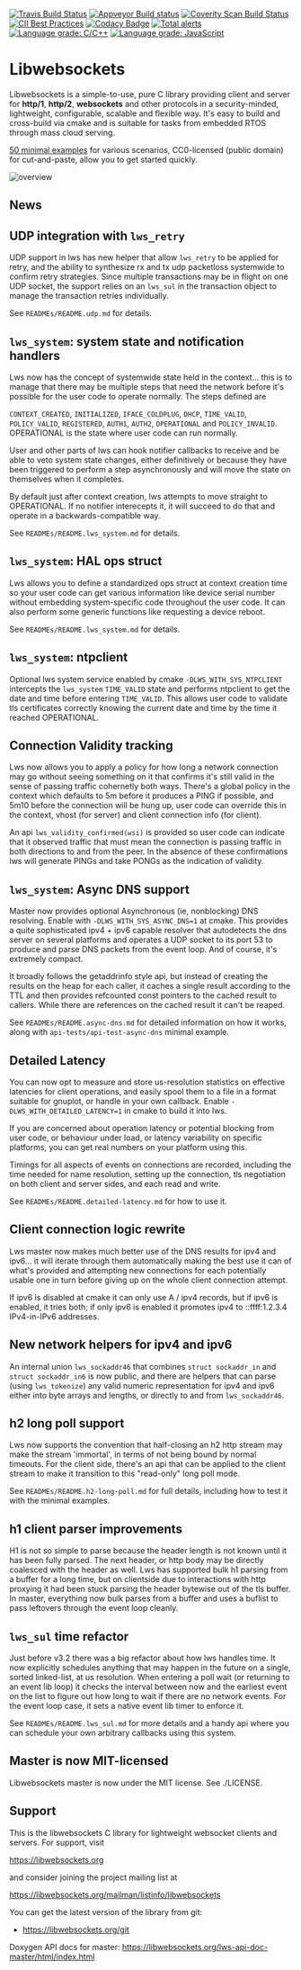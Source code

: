 [![Travis Build Status](https://travis-ci.org/warmcat/libwebsockets.svg)](https://travis-ci.org/warmcat/libwebsockets) [![Appveyor Build status](https://ci.appveyor.com/api/projects/status/qfasji8mnfnd2r8t?svg=true)](https://ci.appveyor.com/project/lws-team/libwebsockets) [![Coverity Scan Build Status](https://scan.coverity.com/projects/3576/badge.svg)](https://scan.coverity.com/projects/3576) [![CII Best Practices](https://bestpractices.coreinfrastructure.org/projects/2266/badge)](https://bestpractices.coreinfrastructure.org/projects/2266) [![Codacy Badge](https://api.codacy.com/project/badge/Grade/144fb195a83046e484a75c8b4c6cfc99)](https://www.codacy.com/app/lws-team/libwebsockets?utm_source=github.com&amp;utm_medium=referral&amp;utm_content=warmcat/libwebsockets&amp;utm_campaign=Badge_Grade) [![Total alerts](https://img.shields.io/lgtm/alerts/g/warmcat/libwebsockets.svg?logo=lgtm&logoWidth=18)](https://lgtm.com/projects/g/warmcat/libwebsockets/alerts/) [![Language grade: C/C++](https://img.shields.io/lgtm/grade/cpp/g/warmcat/libwebsockets.svg?logo=lgtm&logoWidth=18)](https://lgtm.com/projects/g/warmcat/libwebsockets/context:cpp) [![Language grade: JavaScript](https://img.shields.io/lgtm/grade/javascript/g/warmcat/libwebsockets.svg?logo=lgtm&logoWidth=18)](https://lgtm.com/projects/g/warmcat/libwebsockets/context:javascript)

# Libwebsockets

Libwebsockets is a simple-to-use, pure C library providing client and server
for **http/1**, **http/2**, **websockets** and other protocols in a security-minded,
lightweight, configurable, scalable and flexible way.  It's easy to build and
cross-build via cmake and is suitable for tasks from embedded RTOS through mass
cloud serving.

[50 minimal examples](https://libwebsockets.org/git/libwebsockets/tree/minimal-examples) for
various scenarios, CC0-licensed (public domain) for cut-and-paste, allow you to get started quickly.

![overview](./doc-assets/lws-overview.png)

News
----

## UDP integration with `lws_retry`

UDP support in lws has new helper that allow `lws_retry` to be applied for retry,
and the ability to synthesize rx and tx udp packetloss systemwide to confirm
retry strategies.  Since multiple transactions may be in flight on one UDP
socket, the support relies on an `lws_sul` in the transaction object to manage
the transaction retries individually.

See `READMEs/README.udp.md` for details.

## `lws_system`: system state and notification handlers

Lws now has the concept of systemwide state held in the context... this is to
manage that there may be multiple steps that need the network before it's possible
for the user code to operate normally.  The steps defined are

`CONTEXT_CREATED`, `INITIALIZED`, `IFACE_COLDPLUG`, `DHCP`, `TIME_VALID`, `POLICY_VALID`,
`REGISTERED`, `AUTH1`, `AUTH2`, `OPERATIONAL` and `POLICY_INVALID`.  OPERATIONAL is the
state where user code can run normally.

User and other parts of lws can hook notifier callbacks to receive and be able to
veto system state changes, either definitively or because they have been triggered
to perform a step asynchronously and will move the state on themselves when it
completes.

By default just after context creation, lws attempts to move straight to OPERATIONAL.
If no notifier interecepts it, it will succeed to do that and operate in a
backwards-compatible way.

See `READMEs/README.lws_system.md` for details.

## `lws_system`: HAL ops struct

Lws allows you to define a standardized ops struct at context creation time so your
user code can get various information like device serial number without embedding
system-specific code throughout the user code.  It can also perform some generic
functions like requesting a device reboot.

See `READMEs/README.lws_system.md` for details.

## `lws_system`: ntpclient

Optional lws system service enabled by cmake `-DLWS_WITH_SYS_NTPCLIENT` intercepts
the `lws_system` `TIME_VALID` state and performs ntpclient to get the date and time
before entering `TIME_VALID`.  This allows user code to validate tls certificates
correctly knowing the current date and time by the time it reached OPERATIONAL.

## Connection Validity tracking

Lws now allows you to apply a policy for how long a network connection may go
without seeing something on it that confirms it's still valid in the sense of
passing traffic cohernetly both ways.  There's a global policy in the context
which defaults to 5m before it produces a PING if possible, and 5m10 before
the connection will be hung up, user code can override this in the context,
vhost (for server) and client connection info (for client).

An api `lws_validity_confirmed(wsi)` is provided so user code can indicate
that it observed traffic that must mean the connection is passing traffic in
both directions to and from the peer.  In the absence of these confirmations
lws will generate PINGs and take PONGs as the indication of validity.

## `lws_system`: Async DNS support

Master now provides optional Asynchronous (ie, nonblocking) DNS resolving.  Enable
with `-DLWS_WITH_SYS_ASYNC_DNS=1` at cmake.  This provides a quite sophisticated
ipv4 + ipv6 capable resolver that autodetects the dns server on several platforms
and operates a UDP socket to its port 53 to produce and parse DNS packets
from the event loop.  And of course, it's extremely compact.

It broadly follows the getaddrinfo style api, but instead of creating the results
on the heap for each caller, it caches a single result according to the TTL and
then provides refcounted const pointers to the cached result to callers.  While
there are references on the cached result it can't be reaped.

See `READMEs/README.async-dns.md` for detailed information on how it works, along
with `api-tests/api-test-async-dns` minimal example.

## Detailed Latency

You can now opt to measure and store us-resolution statistics on effective
latencies for client operations, and easily spool them to a file in a
format suitable for gnuplot, or handle in your own callback.  Enable
`-DLWS_WITH_DETAILED_LATENCY=1` in cmake to build it into lws.

If you are concerned about operation latency or potential blocking from
user code, or behaviour under load, or latency variability on specific
platforms, you can get real numbers on your platform using this.

Timings for all aspects of events on connections are recorded, including
the time needed for name resolution, setting up the connection, tls
negotiation on both client and server sides, and each read and write.

See `READMEs/README.detailed-latency.md` for how to use it.

## Client connection logic rewrite

Lws master now makes much better use of the DNS results for ipv4 and ipv6... it
will iterate through them automatically making the best use it can of what's
provided and attempting new connections for each potentially usable one in turn
before giving up on the whole client connection attempt.

If ipv6 is disabled at cmake it can only use A / ipv4 records, but if ipv6 is
enabled, it tries both; if only ipv6 is enabled it promotes ipv4 to
::ffff:1.2.3.4 IPv4-in-IPv6 addresses.

## New network helpers for ipv4 and ipv6

An internal union `lws_sockaddr46` that combines `struct sockaddr_in` and
`struct sockaddr_in6` is now public, and there are helpers that can parse (using
`lws_tokenize`) any valid numeric representation for ipv4 and ipv6 either
into byte arrays and lengths, or directly to and from `lws_sockaddr46`.

## h2 long poll support

Lws now supports the convention that half-closing an h2 http stream may make
the stream 'immortal', in terms of not being bound by normal timeouts.  For
the client side, there's an api that can be applied to the client stream to
make it transition to this "read-only" long poll mode.

See `READMEs/README.h2-long-poll.md` for full details, including how to test
it with the minimal examples.

## h1 client parser improvements

H1 is not so simple to parse because the header length is not known until it
has been fully parsed.  The next header, or http body may be directly coalesced
with the header as well.  Lws has supported bulk h1 parsing from a buffer for a
long time, but on clientside due to interactions with http proxying it had
been stuck parsing the header bytewise out of the tls buffer.  In master,
everything now bulk parses from a buffer and uses a buflist to pass leftovers
through the event loop cleanly.

## `lws_sul` time refactor

Just before v3.2 there was a big refactor about how lws handles time.  It now
explicitly schedules anything that may happen in the future on a single, sorted
linked-list, at us resolution.  When entering a poll wait (or returning to an
event lib loop) it checks the interval between now and the earliest event on the
list to figure out how long to wait if there are no network events.  For the
event loop case, it sets a native event lib timer to enforce it.

See `READMEs/README.lws_sul.md` for more details and a handy api where you can
schedule your own arbitrary callbacks using this system.

## Master is now MIT-licensed

Libwebsockets master is now under the MIT license. See ./LICENSE.

## Support

This is the libwebsockets C library for lightweight websocket clients and
servers.  For support, visit

 https://libwebsockets.org

and consider joining the project mailing list at

 https://libwebsockets.org/mailman/listinfo/libwebsockets

You can get the latest version of the library from git:

- https://libwebsockets.org/git

Doxygen API docs for master: https://libwebsockets.org/lws-api-doc-master/html/index.html

